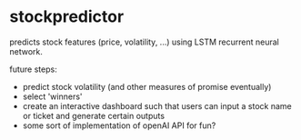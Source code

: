 # stockpredictor
predicts stock features (price, volatility, ...) using LSTM recurrent neural network.

future steps:
* predict stock volatility (and other measures of promise eventually)
* select 'winners'
* create an interactive dashboard such that users can input a stock name or ticket and generate certain outputs
* some sort of implementation of openAI API for fun? 
